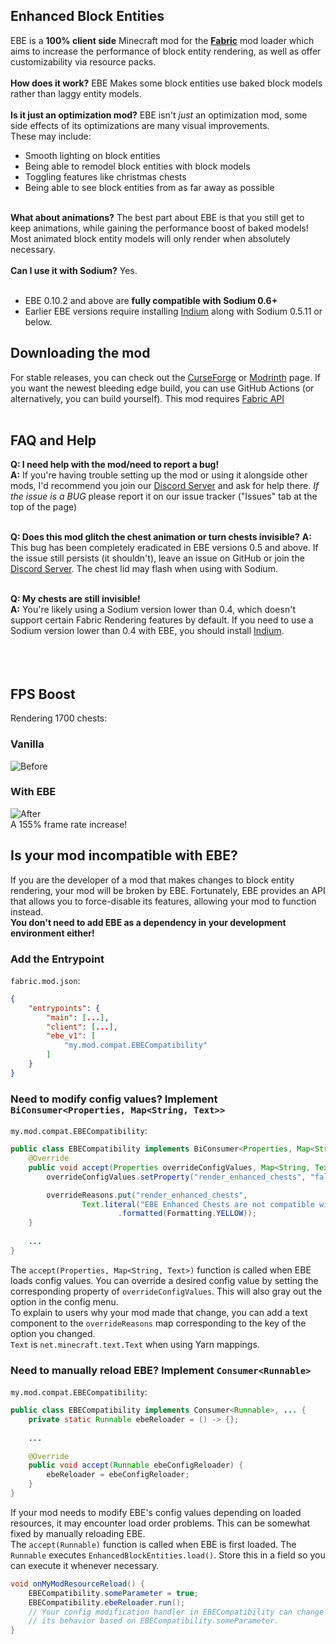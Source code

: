## Enhanced Block Entities

EBE is a **100% client side** Minecraft mod for the **[Fabric](https://fabricmc.net/use/)** mod loader which aims to increase the performance of block entity rendering, as well as offer customizability via resource packs. <br/><br/>
**How does it work?** EBE Makes some block entities use baked block models rather than laggy entity models. <br/><br/>
**Is it just an optimization mod?** EBE isn't *just* an optimization mod, some side effects of its optimizations are many visual improvements. <br/>
These may include:
- Smooth lighting on block entities
- Being able to remodel block entities with block models
- Toggling features like christmas chests
- Being able to see block entities from as far away as possible
<br/><br/>

**What about animations?** The best part about EBE is that you still get to keep animations, while gaining the performance boost of baked models! Most animated block entity models will only render when absolutely necessary. <br/><br/>
**Can I use it with Sodium?** Yes.<br/><br/> 
- EBE 0.10.2 and above are **fully compatible with Sodium 0.6+**
- Earlier EBE versions require installing [Indium](https://modrinth.com/mod/indium) along with Sodium 0.5.11 or below.

## Downloading the mod

For stable releases, you can check out the [CurseForge](https://www.curseforge.com/minecraft/mc-mods/enhanced-block-entities) or [Modrinth](https://modrinth.com/mod/OVuFYfre) page. If you want the newest bleeding edge build, you can use GitHub Actions (or alternatively, you can build yourself). This mod requires [Fabric API](https://modrinth.com/mod/fabric-api) <br/><br/>

## FAQ and Help

**Q: I need help with the mod/need to report a bug!** <br/>
**A:** If you're having trouble setting up the mod or using it alongside other mods, I'd recommend you join our [Discord Server](https://discord.gg/7Aw3y4RtY9) and ask for help there. *If the issue is a BUG* please report it on our issue tracker ("Issues" tab at the top of the page)<br/><br/>

**Q: Does this mod glitch the chest animation or turn chests invisible?**
**A:** This bug has been completely eradicated in EBE versions 0.5 and above. If the issue still persists (it shouldn't), leave an issue on GitHub or join the [Discord Server](https://discord.gg/7Aw3y4RtY9). The chest lid may flash when using with Sodium. <br/><br/>

**Q: My chests are still invisible!** <br/>
**A:** You're likely using a Sodium version lower than 0.4, which doesn't support certain Fabric Rendering features by default. If you need to use a Sodium version lower than 0.4 with EBE, you should install [Indium](https://modrinth.com/mod/indium). <br/><br/>
<br/><br/>

## FPS Boost
Rendering 1700 chests:
### Vanilla
![Before](https://github.com/FoundationGames/EnhancedBlockEntities/raw/116_indev/img/before.png)
### With EBE
![After](https://github.com/FoundationGames/EnhancedBlockEntities/raw/116_indev/img/after.png) <br/>
A 155% frame rate increase!

## Is your mod incompatible with EBE?
If you are the developer of a mod that makes changes to block entity rendering, your mod will be broken by EBE. Fortunately, EBE provides an API that allows you to force-disable its features, allowing your mod to function instead.
<br/>
**You don't need to add EBE as a dependency in your development environment either!**

### Add the Entrypoint
`fabric.mod.json`:
```json
{
    "entrypoints": {
        "main": [...],
        "client": [...],
        "ebe_v1": [
            "my.mod.compat.EBECompatibility"
        ]
    }
}
```

### Need to modify config values? Implement `BiConsumer<Properties, Map<String, Text>>`
`my.mod.compat.EBECompatibility`:
```java
public class EBECompatibility implements BiConsumer<Properties, Map<String, Text>>, ... {
    @Override
    public void accept(Properties overrideConfigValues, Map<String, Text> overrideReasons) {
        overrideConfigValues.setProperty("render_enhanced_chests", "false");

        overrideReasons.put("render_enhanced_chests",
                Text.literal("EBE Enhanced Chests are not compatible with my mod!")
                        .formatted(Formatting.YELLOW));
    }
    
    ...
}
```
The `accept(Properties, Map<String, Text>)` function is called when EBE loads config values. You can override a desired config value by setting the corresponding property of `overrideConfigValues`. This will also gray out the option in the config menu.
<br/>
To explain to users why your mod made that change, you can add a text component to the `overrideReasons` map corresponding to the key of the option you changed.
<br/>
`Text` is `net.minecraft.text.Text` when using Yarn mappings.

### Need to manually reload EBE? Implement `Consumer<Runnable>`
`my.mod.compat.EBECompatibility`:
```java
public class EBECompatibility implements Consumer<Runnable>, ... {
    private static Runnable ebeReloader = () -> {};
    
    ...

    @Override
    public void accept(Runnable ebeConfigReloader) {
        ebeReloader = ebeConfigReloader;
    }
}
```
If your mod needs to modify EBE's config values depending on loaded resources, it may encounter load order problems. This can be somewhat fixed by manually reloading EBE.
<br/>
The `accept(Runnable)` function is called when EBE is first loaded. The `Runnable` executes `EnhancedBlockEntities.load()`. Store this in a field so you can execute it whenever necessary.
```java
void onMyModResourceReload() {
    EBECompatibility.someParameter = true;
    EBECompatibility.ebeReloader.run();
    // Your config modification handler in EBECompatibility can change 
    // its behavior based on EBECompatibility.someParameter.
}
```